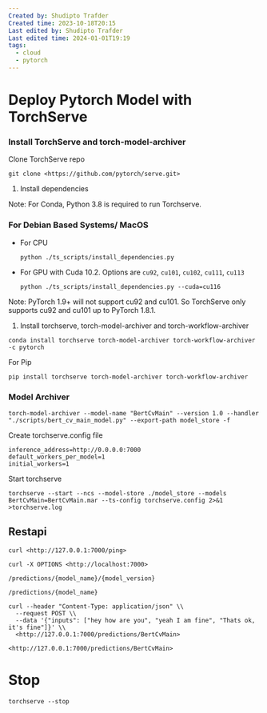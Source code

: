 ```yaml
---
Created by: Shudipto Trafder
Created time: 2023-10-18T20:15
Last edited by: Shudipto Trafder
Last edited time: 2024-01-01T19:19
tags:
  - cloud
  - pytorch
---
```



# Deploy Pytorch Model with TorchServe

### Install TorchServe and torch-model-archiver

Clone TorchServe repo

```Plain
git clone <https://github.com/pytorch/serve.git>
```

1. Install dependencies

Note: For Conda, Python 3.8 is required to run Torchserve.

### For Debian Based Systems/ MacOS

- For CPU
    
    ```Plain
    python ./ts_scripts/install_dependencies.py
    ```
    
- For GPU with Cuda 10.2. Options are `cu92`, `cu101`, `cu102`, `cu111`, `cu113`
    
    ```Plain
    python ./ts_scripts/install_dependencies.py --cuda=cu116
    ```
    

Note: PyTorch 1.9+ will not support cu92 and cu101. So TorchServe only supports cu92 and cu101 up to PyTorch 1.8.1.

1. Install torchserve, torch-model-archiver and torch-workflow-archiver

```Plain
conda install torchserve torch-model-archiver torch-workflow-archiver -c pytorch
```

For Pip

```Plain
pip install torchserve torch-model-archiver torch-workflow-archiver
```

### Model Archiver

```Plain
torch-model-archiver --model-name "BertCvMain" --version 1.0 --handler "./scripts/bert_cv_main_model.py" --export-path model_store -f
```

Create torchserve.config file

```Plain
inference_address=http://0.0.0.0:7000
default_workers_per_model=1
initial_workers=1
```

Start torchserve

```Plain
torchserve --start --ncs --model-store ./model_store --models BertCvMain=BertCvMain.mar --ts-config torchserve.config 2>&1 >torchserve.log
```

## Restapi

```Plain
curl <http://127.0.0.1:7000/ping>
```

```Plain
curl -X OPTIONS <http://localhost:7000>
```

```Plain
/predictions/{model_name}/{model_version}

/predictions/{model_name}
```

```Plain
curl --header "Content-Type: application/json" \\
  --request POST \\
  --data '{"inputs": ["hey how are you", "yeah I am fine", "Thats ok, it's fine"]}' \\
  <http://127.0.0.1:7000/predictions/BertCvMain>
```

```Plain
<http://127.0.0.1:7000/predictions/BertCvMain>
```

# Stop

```Plain
torchserve --stop
```